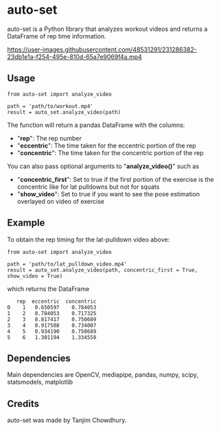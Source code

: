 # auto-set
auto-set is a Python library that analyzes workout videos and returns a DataFrame of rep time information.


https://user-images.githubusercontent.com/48531291/231286382-23db1e1a-f254-495e-810d-65a7e9069f4a.mp4


## Usage
```
from auto-set import analyze_video

path = 'path/to/workout.mp4'
result = auto_set.analyze_video(path)
```

The function will return a pandas DataFrame with the columns:
- "**rep**": The rep number
- "**eccentric**": The time taken for the eccentric portion of the rep
- "**concentric**": The time taken for the concentric portion of the rep

You can also pass optional arguments to "**analyze_video()**" such as 
- "**concentric_first**": Set to true if the first portion of the exercise is the concentric like for lat pulldowns but not for squats
- "**show_video**": Set to true if you want to see the pose estimation overlayed on video of exercise


## Example
To obtain the rep timing for the lat-pulldown video above:

```
from auto-set import analyze_video

path = 'path/to/lat_pulldown_video.mp4'
result = auto_set.analyze_video(path, concentric_first = True, show_video = True)
```

which returns the DataFrame

```
   rep  eccentric  concentric
0    1   0.650597    0.784053
1    2   0.784053    0.717325
2    3   0.817417    0.750689
3    4   0.917508    0.734007
4    5   0.934190    0.750689
5    6   1.301194    1.334558
```

## Dependencies
Main dependencies are OpenCV, mediapipe, pandas, numpy, scipy, statsmodels, matplotlib

## Credits
auto-set was made by Tanjim Chowdhury.
